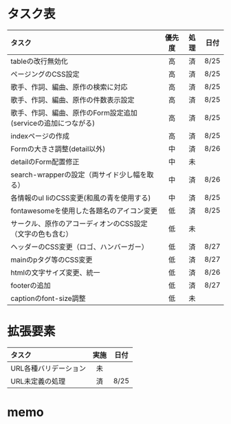 # タスク表
| タスク | 優先度 | 処理 | 日付 |
| :--- | :---: | :---: | :---: |
| tableの改行無効化 | 高 | 済 | 8/25 |
| ページングのCSS設定 | 高 | 済 | 8/25 |
| 歌手、作詞、編曲、原作の検索に対応 | 高 | 済 | 8/25 |
| 歌手、作詞、編曲、原作の件数表示設定 | 高 | 済 | 8/25 |
| 歌手、作詞、編曲、原作のForm設定追加(serviceの追加につながる) | 高 | 済 | 8/25 |
| indexページの作成 | 高 | 済 | 8/25 |
| Formの大きさ調整(detail以外) | 中 | 済 | 8/26 |
| detailのForm配置修正 | 中 | 未 |  |
| search-wrapperの設定（両サイド少し幅を取る） | 中 | 済 | 8/26 |
| 各情報のul liのCSS変更(和風の青を使用する) | 中 | 済 | 8/25 |
| fontawesomeを使用した各題名のアイコン変更 | 低 | 済 | 8/25 |
| サークル、原作のアコーディオンのCSS設定（文字の色も含む） | 低 | 未 |  |
| ヘッダーのCSS変更（ロゴ、ハンバーガー） | 低 | 済 | 8/27 |
| mainのpタグ等のCSS変更 | 低 | 済 | 8/27 |
| htmlの文字サイズ変更、統一 | 低 | 済 | 8/26 |
| footerの追加 | 低 | 済 | 8/27 |
| captionのfont-size調整 | 低 | 未 |  |

# 拡張要素
| タスク | 実施 | 日付 |
| :--- | :---: | :---: |
| URL各種バリデーション | 未 |  |
| URL未定義の処理 | 済 | 8/25 |

# memo
~~~python

~~~
~~~html

~~~